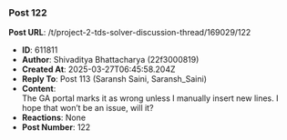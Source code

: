 ### Post 122
**Post URL**: /t/project-2-tds-solver-discussion-thread/169029/122
- **ID**: 611811
- **Author**: Shivaditya Bhattacharya (22f3000819)
- **Created At**: 2025-03-27T06:45:58.204Z
- **Reply To**: Post 113 (Saransh Saini, Saransh_Saini)
- **Content**:  
  The GA portal marks it as wrong unless I manually insert new lines. I hope that won’t be an issue, will it?
- **Reactions**: None
- **Post Number**: 122

